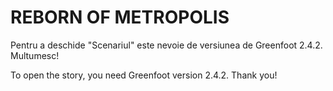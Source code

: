 # REBORN OF METROPOLIS

Pentru a deschide "Scenariul" este nevoie de versiunea de Greenfoot 2.4.2.
Multumesc!

To open the story, you need Greenfoot version 2.4.2.
Thank you!

